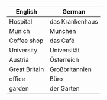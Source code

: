 | English | German |
|---------|--------|
| Hospital | das Krankenhaus |
| Munich | Munchen |
| Coffee shop | das Café |
| University | Universität |
| Austria | Österreich |
| Great Britain | Großbritannien |
| office | Büro |
| garden | der Garten |

